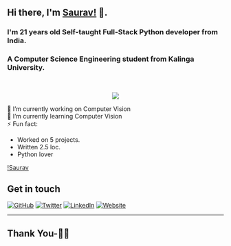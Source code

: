 ## Hi there, I'm [Saurav!](https://www.sauravganguly.in) 👋.
### I'm 21 years old Self-taught Full-Stack Python developer from India. 
### A Computer Science Engineering student from Kalinga University.

<br/>

<p align="center">
  <img src="https://github.com/SauravGanguly/SauravGanguly/blob/master/dino.gif">
</p>

🔭 I’m currently working on Computer Vision <br>
🌱 I’m currently learning Computer Vision <br>
⚡ Fun fact:
* Worked on 5 projects.
* Written 2.5 loc.
* Python lover


[!Saurav](https://github-readme-stats.vercel.app/api?username=64bitSaurav&show_icons=true&title_color=fff&icon_color=79ff97&text_color=9f9f9f&bg_color=151515)


## Get in touch
<p align="left">
	<a href="https://github.com/64bitSaurav"><img src="https://img.shields.io/github/followers/SauravGanguly?label=Follow&style=social" alt="GitHub"></a>
	<a href="https://twitter.com/64bitSaurav"><img src="https://img.shields.io/twitter/follow/saurav__ganguly?label=Twitter&style=social" alt="Twitter"></a>
	<a href="https://www.linkedin.com/in/64bitsaurav"><img src="https://img.shields.io/badge/LinkedIn--_.svg?style=social&logo=linkedin" alt="LinkedIn"></a>
  	<a href="https://www.sauravganguly.in"><img src="https://img.shields.io/badge/Website-sauravganguly.in-blue" alt="Website"></a>
</p>

<!--
<p align="left">
	<a href="https://twitter.com/64bitSaurav">
		<img align="left" alt="Twitter" width="22px" src="https://cdn.jsdelivr.net/npm/simple-icons@v3/icons/twitter.svg" />
	</a>
	<a href="https://www.linkedin.com/in/64bitsaurav">
		<img align="left" alt="Linkedin" width="22px" src="https://cdn.jsdelivr.net/npm/simple-icons@v3/icons/linkedin.svg" />
	</a>
	<a href="https://t.me/sauravganguly">
		<img align="left" alt="Telegram" width="22px" src="https://cdn.jsdelivr.net/npm/simple-icons@v3/icons/telegram.svg" />
	</a>
	<a href="https://www.reddit.com/user//">
		<img align="left" alt=" Reddit" width="22px" src="https://cdn.jsdelivr.net/npm/simple-icons@v3/icons/reddit.svg" />
	</a>
	<a href="https://leetcode.com//">
		<img align="left" alt="Leetcode" width="22px" src="https://cdn.jsdelivr.net/npm/simple-icons@v3/icons/leetcode.svg" />
	</a>
	<a href="https://www.codechef.com/users/saurav">
		<img align="left" alt=" Codechef" width="22px" src="https://cdn.jsdelivr.net/npm/simple-icons@v3/icons/codechef.svg" />
	</a>
</p>
-->

***********************************

## Thank You-🙏🏼

